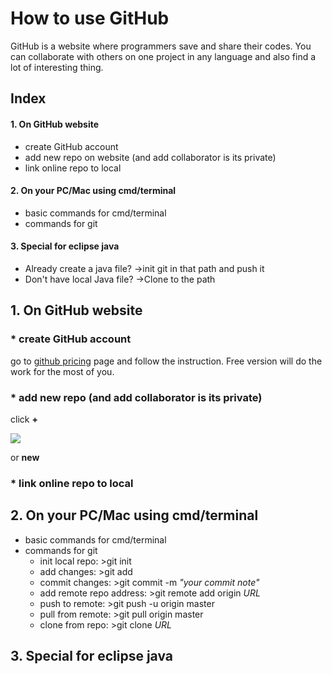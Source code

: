 # How to use GitHub
GitHub is a website where programmers save and share their codes. 
You can collaborate with others on one project in any language and also find a lot of interesting thing.

## Index
#### 1. On GitHub website
 * create GitHub account
 * add new repo on website (and add collaborator is its private) 
 * link online repo to local
#### 2. On your PC/Mac using cmd/terminal
 * basic commands for cmd/terminal
 * commands for git
#### 3. Special for eclipse java
 * Already create a java file? ->init git in that path and push it
 * Don't have local Java file? ->Clone to the path
 

## 1. On GitHub website
 ### * create GitHub account
 go to [github pricing](https://github.com/pricing) page and follow the instruction.
 Free version will do the work for the most of you.
 
 ### * add new repo (and add collaborator is its private) 
 click **+**
 
 ![](https://help.github.com/assets/images/help/repository/repo-create.png)
 
 or **new**
 ![]()
 
 ### * link online repo to local
 
 
## 2. On your PC/Mac using cmd/terminal
 * basic commands for cmd/terminal
 * commands for git
   * init local repo: >git init
   * add changes: >git add
   * commit changes: >git commit -m *"your commit note"*
   * add remote repo address: >git remote add origin *URL*
   * push to remote: >git push -u origin master
   * pull from remote: >git pull origin master
   * clone from repo: >git clone *URL* 
## 3. Special for eclipse java
 

